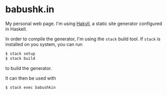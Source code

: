 # babushk.in

My personal web page.
I'm using [Hakyll](https://jaspervdj.be/hakyll/), a static site generator
configured in Haskell.

In order to compile the generator, I'm using the `stack` build tool.
If `stack` is installed on you system, you can run
```bash
$ stack setup
$ stack build
```
to build the generator.

It can then be used with
```bash
$ stack exec babushkin
```
